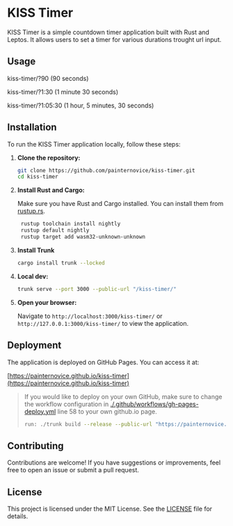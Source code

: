 # KISS Timer

KISS Timer is a simple countdown timer application built with Rust and Leptos. It allows users to set a timer for various durations trought url input.

## Usage

kiss-timer/?90        (90 seconds)

kiss-timer/?1:30      (1 minute 30 seconds)

kiss-timer/?1:05:30   (1 hour, 5 minutes, 30 seconds)


## Installation

To run the KISS Timer application locally, follow these steps:

1. **Clone the repository:**

   ```bash
   git clone https://github.com/painternovice/kiss-timer.git
   cd kiss-timer
   ```

2. **Install Rust and Cargo:**

   Make sure you have Rust and Cargo installed. You can install them from [rustup.rs](https://rustup.rs/).
   ```bash
    rustup toolchain install nightly
    rustup default nightly
    rustup target add wasm32-unknown-unknown
   ```

3. **Install Trunk**
    ```bash
    cargo install trunk --locked
    ```

4. **Local dev:**

   ```bash
   trunk serve --port 3000 --public-url "/kiss-timer/"
   ```

5. **Open your browser:**

   Navigate to `http://localhost:3000/kiss-timer/` or `http://127.0.0.1:3000/kiss-timer/` to view the application.



## Deployment

The application is deployed on GitHub Pages. You can access it at:

[https://painternovice.github.io/kiss-timer](https://painternovice.github.io/kiss-timer)

>If you would like to deploy on your own GitHub, make sure to change the workflow configuration in [./.github/workflows/gh-pages-deploy.yml](.github/workflows/gh-pages-deploy.yml) line 58 to your own github.io page.
>```bash
>run: ./trunk build --release --public-url "https://painternovice.github.io/${{ github.event.repository.name }}/"
>```

## Contributing

Contributions are welcome! If you have suggestions or improvements, feel free to open an issue or submit a pull request.

## License

This project is licensed under the MIT License. See the [LICENSE](LICENSE) file for details.